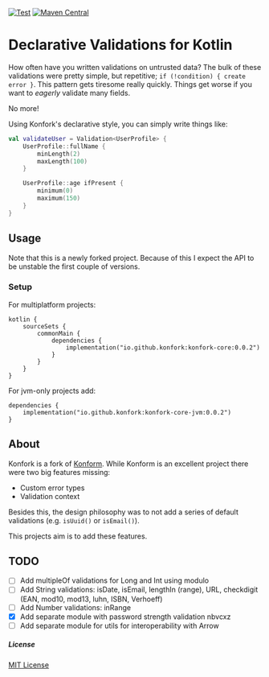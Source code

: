 [![Test](https://github.com/konfork/konfork/actions/workflows/test.yml/badge.svg?branch=main)](https://github.com/konfork/konfork/actions/workflows/gradle.yml)
[![Maven Central](https://maven-badges.herokuapp.com/maven-central/io.github.konfork/konfork-core/badge.svg)](https://maven-badges.herokuapp.com/maven-central/io.github.konfork/konfork-core)

# Declarative Validations for Kotlin

How often have you written validations on untrusted data? The bulk of these validations were pretty simple, but
repetitive; `if (!condition) { create error }`. This pattern gets tiresome really quickly. Things get
worse if you want to *eagerly* validate many fields.

No more!

Using Konfork's declarative style, you can simply write things like:

```kotlin
val validateUser = Validation<UserProfile> {
    UserProfile::fullName {
        minLength(2)
        maxLength(100)
    }

    UserProfile::age ifPresent {
        minimum(0)
        maximum(150)
    }
}
```

## Usage

Note that this is a newly forked project. Because of this I expect the API to be unstable the first couple of versions.

### Setup

For multiplatform projects:

```
kotlin {
    sourceSets {
        commonMain {
            dependencies {
                implementation("io.github.konfork:konfork-core:0.0.2")
            }
        }
    }
}
```

For jvm-only projects add:

```
dependencies {
    implementation("io.github.konfork:konfork-core-jvm:0.0.2")
}
```


## About
Konfork is a fork of [Konform](https://www.konform.io). While Konform is an excellent project there were two big
features missing:

- Custom error types
- Validation context

Besides this, the design philosophy was to not add a series of default validations (e.g. `isUuid()` or `isEmail()`).

This projects aim is to add these features.

## TODO

- [ ] Add multipleOf validations for Long and Int using modulo
- [ ] Add String validations: isDate, isEmail, lengthIn (range), URL, checkdigit (EAN, mod10, mod13, luhn, ISBN,
      Verhoeff)
- [ ] Add Number validations: inRange
- [x] Add separate module with password strength validation nbvcxz
- [ ] Add separate module for utils for interoperability with Arrow

##### License

[MIT License](https://github.com/konfork/konfork/blob/master/LICENSE)

